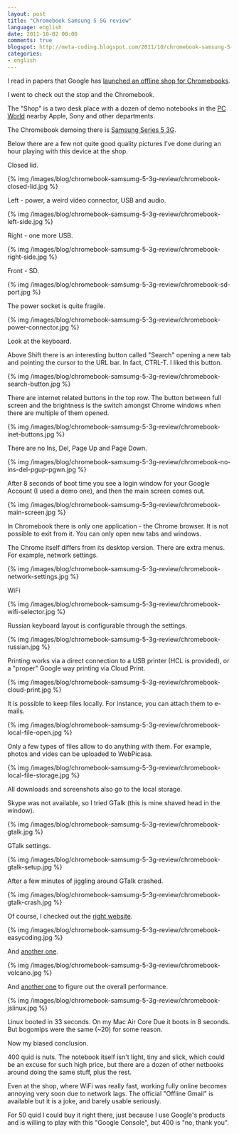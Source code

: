 ```yaml
---
layout: post
title: "Chromebook Samsung 5 5G review"
language: english
date: 2011-10-02 00:00
comments: true
blogspot: http://meta-coding.blogspot.com/2011/10/chromebook-samsung-5-3g.html
categories: 
- english
---
```

I read in papers that Google has [launched an offline shop for Chromebooks][Chromebook shop article].

I went to check out the stop and the Chromebook.

The "Shop" is a two desk place with a dozen of demo notebooks in the [PC World][] nearby Apple, Sony and other departments.

The Chromebook demoing there is [Samsung Series 5 3G][].

Below there are a few not quite good quality pictures I've done during an hour playing with this device at the shop.

Closed lid.

[Chromebook shop article]: http://www.telegraph.co.uk/technology/google/8800002/Worlds-first-Google-store-opens-in-London.html
[PC World]: http://www.pcworld.co.uk/gbuk/s/find-a-store.html?iStoreId=696
[Samsung Series 5 3G]: http://www.currys.co.uk/gbuk/samsung-series-5-3g-chromebook-white-10822582-pdt.html

{% img /images/blog/chromebook-samsumg-5-3g-review/chromebook-closed-lid.jpg %}

Left - power, a weird video connector, USB and audio.

{% img /images/blog/chromebook-samsumg-5-3g-review/chromebook-left-side.jpg %}

Right - one more USB.

{% img /images/blog/chromebook-samsumg-5-3g-review/chromebook-right-side.jpg %}

Front - SD.

{% img /images/blog/chromebook-samsumg-5-3g-review/chromebook-sd-port.jpg %}

The power socket is quite fragile.

{% img /images/blog/chromebook-samsumg-5-3g-review/chromebook-power-connector.jpg %}

Look at the keyboard.

Above Shift there is an interesting button called "Search" opening a new tab and pointing the cursor to the URL bar. In fact, CTRL-T. I liked this button.

{% img /images/blog/chromebook-samsumg-5-3g-review/chromebook-search-button.jpg %}

There are internet related buttons in the top row. The button between full screen and the brightness is the switch amongst Chrome windows when there are multiple of them opened.

{% img /images/blog/chromebook-samsumg-5-3g-review/chromebook-inet-buttons.jpg %}

There are no Ins, Del, Page Up and Page Down.

{% img /images/blog/chromebook-samsumg-5-3g-review/chromebook-no-ins-del-pgup-pgwn.jpg %}

After 8 seconds of boot time you see a login window for your Google Account (I used a demo one), and then the main screen comes out.

{% img /images/blog/chromebook-samsumg-5-3g-review/chromebook-main-screen.jpg %}

In Chromebook there is only one application - the Chrome browser. It is not possible to exit from it. You can only open new tabs and windows.

The Chrome itself differs from its desktop version. There are extra menus. For example, network settings.

{% img /images/blog/chromebook-samsumg-5-3g-review/chromebook-network-settings.jpg %}

WiFi

{% img /images/blog/chromebook-samsumg-5-3g-review/chromebook-wifi-selector.jpg %}

Russian keyboard layout is configurable through the settings.

{% img /images/blog/chromebook-samsumg-5-3g-review/chromebook-russian.jpg %}

Printing works via a direct connection to a USB printer (HCL is provided), or a "proper" Google way printing via Cloud Print.

{% img /images/blog/chromebook-samsumg-5-3g-review/chromebook-cloud-print.jpg %}

It is possible to keep files locally. For instance, you can attach them to e-mails.

{% img /images/blog/chromebook-samsumg-5-3g-review/chromebook-local-file-open.jpg %}

Only a few types of files allow to do anything with them. For example, photos and vides can be uploaded to WebPicasa.

{% img /images/blog/chromebook-samsumg-5-3g-review/chromebook-local-file-storage.jpg %}

All downloads and screenshots also go to the local storage.

Skype was not available, so I tried GTalk (this is mine shaved head in the window).

{% img /images/blog/chromebook-samsumg-5-3g-review/chromebook-gtalk.jpg %}

GTalk settings.

{% img /images/blog/chromebook-samsumg-5-3g-review/chromebook-gtalk-setup.jpg %}

After a few minutes of jiggling around GTalk crashed.

{% img /images/blog/chromebook-samsumg-5-3g-review/chromebook-gtalk-crash.jpg %}

Of course, I checked out the [right website][].

[right website]: http://easy-coding.blogspot.com

{% img /images/blog/chromebook-samsumg-5-3g-review/chromebook-easycoding.jpg %}

And [another one][Radio-86RK].

[Radio-86RK]: http://radio86.googlecode.com/hg/online/radio86.html

{% img /images/blog/chromebook-samsumg-5-3g-review/chromebook-volcano.jpg %}

And [another one][jslinux] to figure out the overall performance.

[jslinux]: http://bellard.org/jslinux/

{% img /images/blog/chromebook-samsumg-5-3g-review/chromebook-jslinux.jpg %}

Linux booted in 33 seconds. On my Mac Air Core Due it boots in 8 seconds. But bogomips were the same (~20) for some reason.

Now my biased conclusion.

400 quid is nuts. The notebook itself isn't light, tiny and slick, which could be an excuse for such high price, but there are a dozen of other netbooks around doing the same stuff, plus the rest.

Even at the shop, where WiFi was really fast, working fully online becomes annoying very soon due to network lags. The official "Offline Gmail" is available but it is a joke, and barely usable seriously.

For 50 quid I could buy it right there, just because I use Google's products and is willing to play with this "Google Console", but 400 is "no, thank you".
